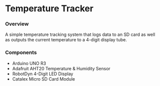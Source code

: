 # Temperature Tracker

### Overview

A simple temperature tracking system that logs data to an SD card as well as outputs the current temperature to a 4-digit display tube.

### Components

- Arduino UNO R3
- Adafruit AHT20 Temperature & Humidity Sensor
- RobotDyn 4-Digit LED Display
- Catalex Micro SD Card Module
